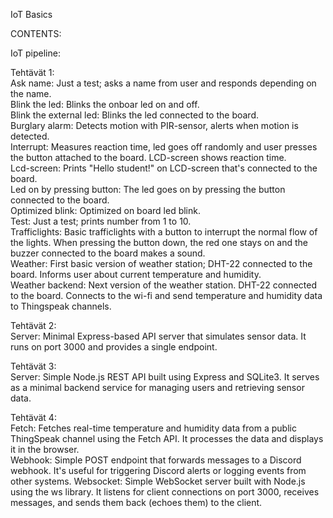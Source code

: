 IoT Basics  

CONTENTS:  

  IoT pipeline:  

  Tehtävät 1:  
    Ask name: Just a test; asks a name from user and responds depending on the name.  
    Blink the led: Blinks the onboar led on and off.  
    Blink the external led: Blinks the led connected to the board.  
    Burglary alarm: Detects motion with PIR-sensor, alerts when motion is detected.  
    Interrupt: Measures reaction time, led goes off randomly and user presses the button attached to the board. LCD-screen shows reaction time.  
    Lcd-screen: Prints "Hello student!" on LCD-screen that's connected to the board.  
    Led on by pressing button: The led goes on by pressing the button connected to the board.  
    Optimized blink: Optimized on board led blink.  
    Test: Just a test; prints number from 1 to 10.  
    Trafficlights: Basic trafficlights with a button to interrupt the normal flow of the lights. When pressing the button down, the red one stays on and the buzzer connected to the board makes a sound.  
    Weather: First basic version of weather station; DHT-22 connected to the board. Informs user about current temperature and humidity.   
    Weather backend: Next version of the weather station. DHT-22 connected to the board. Connects to the wi-fi and send temperature and humidity data to Thingspeak channels.  
    
  Tehtävät 2:  
    Server: Minimal Express-based API server that simulates sensor data. It runs on port 3000 and provides a single endpoint.  
    
  Tehtävät 3:  
    Server: Simple Node.js REST API built using Express and SQLite3. It serves as a minimal backend service for managing users and retrieving sensor data.  
    
  Tehtävät 4:  
    Fetch: Fetches real-time temperature and humidity data from a public ThingSpeak channel using the Fetch API. It processes the data and displays it in the browser.  
    Webhook: Simple POST endpoint that forwards messages to a Discord webhook. It's useful for triggering Discord alerts or logging events from other systems.
    Websocket: Simple WebSocket server built with Node.js using the ws library. It listens for client connections on port 3000, receives messages, and sends them back (echoes them) to the client.
